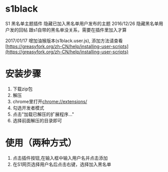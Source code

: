# s1black
S1 黑名单主题插件
隐藏已加入黑名单用户发布的主题 
2016/12/26 隐藏黑名单用户发的回帖 
跟s1自带的黑名单没关系，需要在插件里加入才算

2017/01/17 增加油猴版本(s1black.user.js), 添加方法请查看[https://greasyfork.org/zh-CN/help/installing-user-scripts](https://greasyfork.org/zh-CN/help/installing-user-scripts)

# 安装步骤
1. 下载zip包
2. 解压
3. chrome里打开[chrome://extensions/](chrome://extensions/)
4. 勾选开发者模式
5. 点击"加载已解压的扩展程序..."
6. 选择前面解压的目录即可

# 使用（两种方式）
1. 点击插件按钮,在输入框中输入用户名并点击添加
2. 在S1网页选择用户名后点击右键，选择加入黑名单